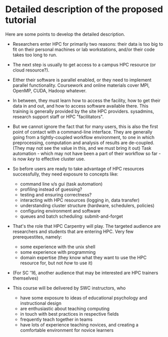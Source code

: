 
# Detailed description of the proposed tutorial

Here are some points to develop the detailed description.

* Researchers enter HPC for primarily two reasons:
their data is too big to fit on their personal machines or lab workstations,
and/or their code takes too long to run.

* The next step is usually to get access to a campus HPC resource
(or cloud resource?).

* Either their software is parallel enabled, or they need to
implement parallel functionality. Coursework and online materials cover
MPI, OpenMP, CUDA, Hadoop whatever.

* In between, they must learn how to access the facility, how to get their data in and out,
and how to access software available there. This training is generally provided by the site HPC providers.
sysadmins, research support staff or HPC "facilitators".

* But we cannot ignore the fact that for many users,
this is also the first point of contact with a command-line interface.
They are generally going from a tightly-coupled workflow environment,
to one in which preprocessing, computation and analysis of results are de-coupled.
(They may not see the value in this, and we must bring it out)
Task automation - which may not have been a part of their workflow so far - is now
*key* to effective cluster use.

* So before users are ready to take advantage of HPC resources successfully,
they need exposure to concepts like: 
    - command line v/s gui (task automation)
    - profiling instead of guessing?
    - testing and ensuring correctness?
    - interacting with HPC resources (logging in, data transfer)
    - understanding cluster structure (hardware, schedulers, policies)
    - configuring environment and software
    - queues and batch scheduling: submit-and-forget

* That's the role that HPC Carpentry will play.
The targeted audience are researchers and students that are entering
HPC. Very few prerequestites, namely:

    - some experience with the unix shell
    - some experience with programming
    - domain expertise (they know what they want to use the HPC resource for, but not *how* to use it)

* (For SC '16, another audience that may be interested are HPC trainers themselves)

* This course will be delivered by SWC instructors, who

    - have some exposure to ideas of educational psychology and instructional design
    - are enthusiastic about teaching computing
    - in touch with best practices in respective fields
    - frequently teach together in teams
    - have lots of experience teaching novices, and creating a comfortable environment for novice learners
